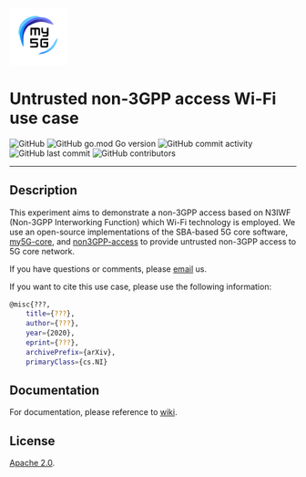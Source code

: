 <img width="20%" src="sample/my5g_wifi_config/figs/my5g-logo.png" alt="my5G-core"/>

# Untrusted non-3GPP access Wi-Fi use case

![GitHub](https://img.shields.io/github/license/LABORA-INF-UFG/paper-MCAK-2021?color=blue)
![GitHub go.mod Go version](https://img.shields.io/github/go-mod/go-version/my5G/my5GCore)
![GitHub commit activity](https://img.shields.io/github/commit-activity/y/LABORA-INF-UFG/paper-MCAK-2021) 
![GitHub last commit](https://img.shields.io/github/last-commit/LABORA-INF-UFG/paper-MCAK-2021)
![GitHub contributors](https://img.shields.io/github/contributors/LABORA-INF-UFG/paper-MCAK-2021)

----
## Description

This experiment aims to demonstrate a non-3GPP access based on N3IWF (Non-3GPP Interworking Function) which Wi-Fi technology is employed. We use an open-source implementations of the SBA-based 5G core software, [my5G-core](https://github.com/my5G/my5G-core), and [non3GPP-access](https://github.com/my5G/my5G-non3GPP-access) to provide untrusted non-3GPP access to 5G core network.

If you have questions or comments, please [email](mailto:mario.lemes@ifg.edu.br) us.

If you want to cite this use case, please use the following information:

```bash
@misc{???,
    title={???},
    author={???},
    year={2020},
    eprint={???},
    archivePrefix={arXiv},
    primaryClass={cs.NI}
```

## Documentation

For documentation, please reference to [wiki](https://github.com/LABORA-INF-UFG/paper-MCAK-2021/wiki).

## License

[Apache 2.0](https://github.com/LABORA-INF-UFG/paper-MCAK-2021/blob/master/LICENSE).
